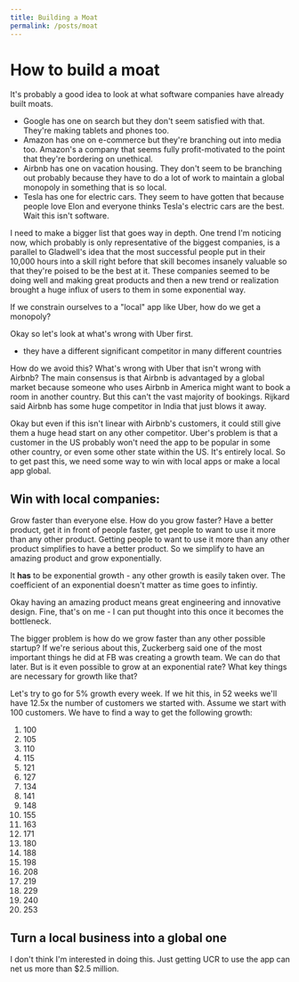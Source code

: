 ```yaml
---
title: Building a Moat
permalink: /posts/moat
---
```


# How to build a moat 

It's probably a good idea to look at what software companies have already built moats. 
- Google has one on search but they don't seem satisfied with that. They're making tablets and phones too. 
- Amazon has one on e-commerce but they're branching out into media too. Amazon's a company that seems fully profit-motivated to the point that they're bordering on unethical. 
- Airbnb has one on vacation housing. They don't seem to be branching out probably because they have to do a lot of work to maintain a global monopoly in something that is so local. 
- Tesla has one for electric cars. They seem to have gotten that because people love Elon and everyone thinks Tesla's electric cars are the best. Wait this isn't software. 

I need to make a bigger list that goes way in depth. One trend I'm noticing now, which probably is only representative of the biggest companies, is a parallel to Gladwell's idea that the most successful people put in their 10,000 hours into a skill right before that skill becomes insanely valuable so that they're poised to be the best at it. These companies seemed to be doing well and making great products and then a new trend or realization brought a huge influx of users to them in some exponential way. 

If we constrain ourselves to a "local" app like Uber, how do we get a monopoly?

Okay so let's look at what's wrong with Uber first. 
- they have a different significant competitor in many different countries 

How do we avoid this?  What's wrong with Uber that isn't wrong with Airbnb? The main consensus is that Airbnb is advantaged by a global market because someone who uses Airbnb in America might want to book a room in another country. But this can't the vast majority of bookings. Rijkard said Airbnb has some huge competitor in India that just blows it away. 

Okay but even if this isn't linear with Airbnb's customers, it could still give them a huge head start on any other competitor. Uber's problem is that a customer in the US probably won't need the app to be popular in some other country, or even some other state within the US. It's entirely local. So to get past this, we need some way to win with local apps or make a local app global. 

## Win with local companies: 

Grow faster than everyone else. How do you grow faster? Have a better product, get it in front of people faster, get people to want to use it more than any other product. Getting people to want to use it more than any other product simplifies to have a better product. So we simplify to have an amazing product and grow exponentially. 

It **has** to be exponential growth - any other growth is easily taken over. The coefficient of an  exponential doesn't matter as time goes to infintiy. 

Okay having an amazing product means great engineering and innovative design. Fine, that's on me - I can put thought into this once it becomes the bottleneck. 

The bigger problem is how do we grow faster than any other possible startup? If we're serious about this, Zuckerberg said one of the most important things he did at FB was creating a growth team. We can do that later. But is it even possible to grow at an exponential rate? What key things are necessary for growth like that? 

Let's try to go for 5% growth every week. If we hit this, in 52 weeks we'll have 12.5x the number of customers we started with. Assume we start with 100 customers. We have to find a way to get the following growth: 
1. 100 
2. 105
3. 110 
4. 115
5. 121 
6. 127
7. 134
8. 141
9. 148
10. 155
11. 163
12. 171
13. 180
14. 188
15. 198
16. 208
17. 219
18. 229
19. 240
20. 253

## Turn a local business into a global one

I don't think I'm interested in doing this. Just getting UCR to use the app can net us more than $2.5 million. 
